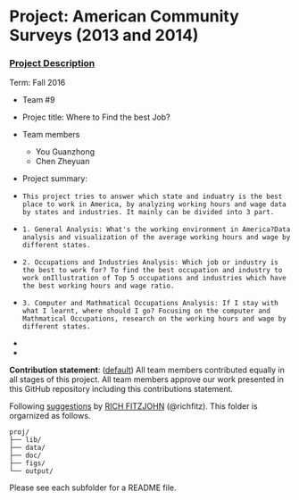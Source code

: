# Project: American Community Surveys (2013 and 2014)
### [Project Description](doc/Project1_desc.md)

Term: Fall 2016

+ Team #9
+ Projec title: Where to Find the best Job? 
+ Team members
	+ You Guanzhong
	+ Chen Zheyuan

+ Project summary: 
+     This project tries to answer which state and induatry is the best place to work in America, by analyzing working hours and wage data by states and industries. It mainly can be divided into 3 part.
+     1. General Analysis: What's the working environment in America?Data analysis and visualization of the average working hours and wage by different states.
+     2. Occupations and Industries Analysis: Which job or industry is the best to work for? To find the best occupation and industry to work onIllustration of Top 5 occupations and industries which have the best working hours and wage ratio.
+     3. Computer and Mathmatical Occupations Analysis: If I stay with what I learnt, where should I go? Focusing on the computer and Mathmatical Occupations, research on the working hours and wage by different states.
+     
+   
**Contribution statement**: ([default](doc/a_note_on_contributions.md)) All team members contributed equally in all stages of this project. All team members approve our work presented in this GitHub repository including this contributions statement. 


Following [suggestions](http://nicercode.github.io/blog/2013-04-05-projects/) by [RICH FITZJOHN](http://nicercode.github.io/about/#Team) (@richfitz). This folder is orgarnized as follows.

```
proj/
├── lib/
├── data/
├── doc/
├── figs/
└── output/
```

Please see each subfolder for a README file.

